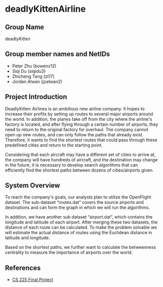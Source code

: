 # deadlyKittenAirline

## Group Name

deadlyKitten

## Group member names and NetIDs

* Peter Zhu (bowenz12)
* Siqi Du (siqidu3)
* Zhicheng Tang (zt17)
* Jordan Alwan (jzalwan2)

## Project Introduction

DeadlyKitten Airlines is an ambitious new airline company. It hopes to increase their profits by setting up routes to several major airports around the world. In addition, the planes take off from the city where the airline's factory is located, and after flying through a certain number of airports, they need to return to the original factory for overhaul. The company cannot open up new routes, and can only follow the paths that already exist. Therefore, it wants to find the shortest routes that could pass through these predefined cities and return to the starting point.

Considering that each aircraft may have a different set of cities to arrive at, the company will have hundreds of aircraft, and the destination may change in the future, it is necessary to develop search algorithms that can efficiently find the shortest paths between dozens of cities/airports given.

## System Overview

To reach the company's goals, our analysts plan to utilize the OpenFlight dataset. The sub-dataset “routes.dat” covers the source airports and destinations and can form the graph in which we will run the algorithms.

In addition, we have another sub dataset “airport.dat”, which contains the longitude and latitude of each airport. After merging these two datasets, the distance of each route can be calculated. To make the problem solvable we will estimate the actual distance of routes using the Euclidean distance in latitude and longitude.

Based on the shortest paths, we further want to calculate the betweenness centrality to measure the importance of airports over the world.

## References

* [CS 225 Final Project](https://courses.engr.illinois.edu/cs225/fa2022/pages/final_project.html)
